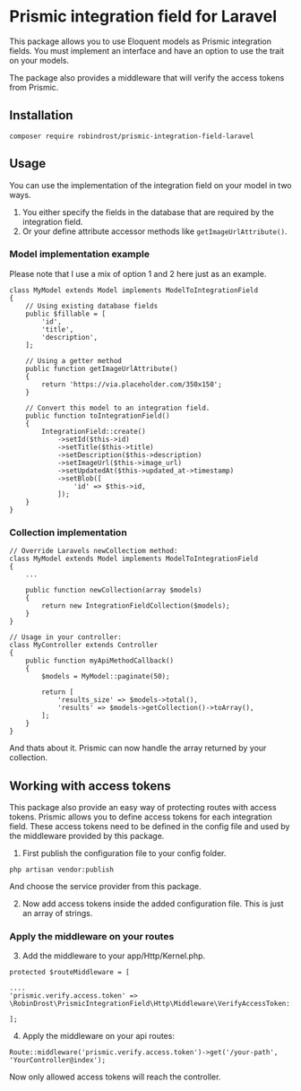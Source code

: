 # Prismic integration field for Laravel

This package allows you to use Eloquent models as Prismic integration fields. You must implement an interface and have an option to use the trait on your models.

The package also provides a middleware that will verify the access tokens from Prismic.

## Installation

```
composer require robindrost/prismic-integration-field-laravel
```

## Usage

You can use the implementation of the integration field on your model in two ways.

1. You either specify the fields in the database that are required by the integration field.
2. Or your define attribute accessor methods like `getImageUrlAttribute()`.

### Model implementation example

Please note that I use a mix of option 1 and 2 here just as an example.

```
class MyModel extends Model implements ModelToIntegrationField
{
    // Using existing database fields
    public $fillable = [
        'id',
        'title',
        'description',
    ];

    // Using a getter method
    public function getImageUrlAttribute()
    {
        return 'https://via.placeholder.com/350x150';
    }

    // Convert this model to an integration field.
    public function toIntegrationField()
    {
        IntegrationField::create()
            ->setId($this->id)
            ->setTitle($this->title)
            ->setDescription($this->description)
            ->setImageUrl($this->image_url)
            ->setUpdatedAt($this->updated_at->timestamp)
            ->setBlob([
                'id' => $this->id,
            ]);
    }
}
```

### Collection implementation

```
// Override Laravels newCollectiom method:
class MyModel extends Model implements ModelToIntegrationField
{
    ...

    public function newCollection(array $models)
    {
        return new IntegrationFieldCollection($models);
    }
}

// Usage in your controller:
class MyController extends Controller
{
    public function myApiMethodCallback()
    {
        $models = MyModel::paginate(50);

        return [
            'results_size' => $models->total(),
            'results' => $models->getCollection()->toArray(),
        ];
    }
}
```

And thats about it. Prismic can now handle the array returned by your collection.

## Working with access tokens

This package also provide an easy way of protecting routes with access tokens. Prismic allows you to define access tokens for each integration field. These access tokens need to be defined in the config file and used by the middleware provided by this package.

1. First publish the configuration file to your config folder.

```
php artisan vendor:publish
```

And choose the service provider from this package.

2. Now add access tokens inside the added configuration file. This is just an array of strings.

### Apply the middleware on your routes

3. Add the middleware to your app/Http/Kernel.php.

```
protected $routeMiddleware = [

....
'prismic.verify.access.token' => \RobinDrost\PrismicIntegrationField\Http\Middleware\VerifyAccessToken::class,

];
```

4. Apply the middleware on your api routes:

```
Route::middleware('prismic.verify.access.token')->get('/your-path', 'YourController@index');
```

Now only allowed access tokens will reach the controller.
